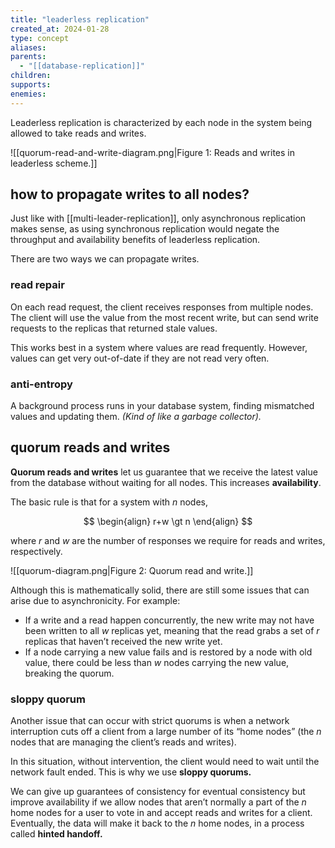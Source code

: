 ```yaml
---
title: "leaderless replication"
created_at: 2024-01-28
type: concept
aliases: 
parents:
  - "[[database-replication]]"
children: 
supports: 
enemies:
---
```


Leaderless replication is characterized by each node in the system being allowed to take reads and writes.

![[quorum-read-and-write-diagram.png|Figure 1: Reads and writes in leaderless scheme.]]

## how to propagate writes to all nodes?

Just like with [[multi-leader-replication]], only asynchronous replication makes sense, as using synchronous replication would negate the throughput and availability benefits of leaderless replication.

There are two ways we can propagate writes.

### read repair

On each read request, the client receives responses from multiple nodes. The client will use the value from the most recent write, but can send write requests to the replicas that returned stale values.

This works best in a system where values are read frequently. However, values can get very out-of-date if they are not read very often.

### anti-entropy

A background process runs in your database system, finding mismatched values and updating them. _(Kind of like a garbage collector)._

## quorum reads and writes

**Quorum reads and writes** let us guarantee that we receive the latest value from the database without waiting for all nodes. This increases **availability**.

The basic rule is that for a system with $n$ nodes,

$$
\begin{align}
r+w \gt n
\end{align}
$$

where $r$ and $w$ are the number of responses we require for reads and writes, respectively.

![[quorum-diagram.png|Figure 2: Quorum read and write.]]

Although this is mathematically solid, there are still some issues that can arise due to asynchronicity. For example:

- If a write and a read happen concurrently, the new write may not have been written to all $w$ replicas yet, meaning that the read grabs a set of $r$ replicas that haven’t received the new write yet.
- If a node carrying a new value fails and is restored by a node with old value, there could be less than $w$ nodes carrying the new value, breaking the quorum.

### sloppy quorum

Another issue that can occur with strict quorums is when a network interruption cuts off a client from a large number of its “home nodes” (the $n$ nodes that are managing the client’s reads and writes).

In this situation, without intervention, the client would need to wait until the network fault ended. This is why we use **sloppy quorums.**

We can give up guarantees of consistency for eventual consistency but improve availability if we allow nodes that aren’t normally a part of the $n$ home nodes for a user to vote in and accept reads and writes for a client. Eventually, the data will make it back to the $n$ home nodes, in a process called **hinted handoff.**
